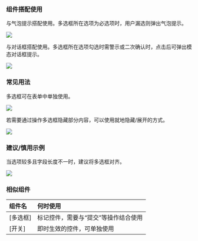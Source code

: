 

### 组件搭配使用

与气泡提示搭配使用。多选框所在选项为必选项时，用户漏选则弹出气泡提示。

![](https://oteam-tdesign-1258344706.cos.ap-guangzhou.myqcloud.com/site/design/%E5%A4%9A%E9%80%89%E6%A1%86-1.png)


与对话框搭配使用。多选框所在选项勾选时需警示或二次确认时，点击后可弹出模态对话框提示。

![](https://oteam-tdesign-1258344706.cos.ap-guangzhou.myqcloud.com/site/design/%E5%A4%9A%E9%80%89%E6%A1%86-2.png)



### 常见用法

多选框可在表单中单独使用。

![](https://oteam-tdesign-1258344706.cos.ap-guangzhou.myqcloud.com/site/design/%E5%A4%9A%E9%80%89%E6%A1%86-3.png)


若需要通过操作多选框隐藏部分内容，可以使用就地隐藏/展开的方式。

![](https://oteam-tdesign-1258344706.cos.ap-guangzhou.myqcloud.com/site/design/%E5%A4%9A%E9%80%89%E6%A1%86-4.png)




### 建议/慎用示例

当选项较多且字段长度不一时，建议将多选框对齐。



![](https://oteam-tdesign-1258344706.cos.ap-guangzhou.myqcloud.com/site/design/%E5%A4%9A%E9%80%89%E6%A1%86-5.png)



### 相似组件

| 组件名 | 何时使用                             |
| :----- | :----------------------------------- |
| [多选框] | 标记控件，需要与“提交”等操作结合使用 |
| [开关]   | 即时生效的控件，可单独使用           |


